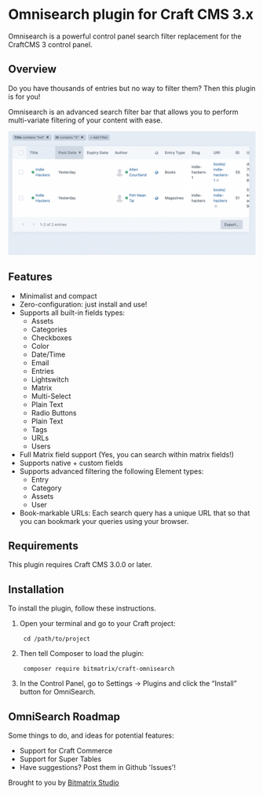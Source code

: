 # Omnisearch plugin for Craft CMS 3.x

Omnisearch is a powerful control panel search filter replacement for the CraftCMS 3 control panel.


## Overview
Do you have thousands of entries but no way to filter them? Then this plugin is for you!

Omnisearch is an advanced search filter bar that allows you to perform multi-variate filtering of your content with ease.

![Screenshot](resources/img/plugin-screenshot-1.png)

## Features
- Minimalist and compact
- Zero-configuration: just install and use!
- Supports all built-in fields types:
  - Assets
  - Categories
  - Checkboxes
  - Color
  - Date/Time
  - Email
  - Entries
  - Lightswitch
  - Matrix
  - Multi-Select
  - Plain Text
  - Radio Buttons
  - Plain Text
  - Tags
  - URLs
  - Users
- Full Matrix field support (Yes, you can search within matrix fields!)
- Supports native + custom fields
- Supports advanced filtering the following Element types:
  - Entry
  - Category
  - Assets
  - User
- Book-markable URLs: Each search query has a unique URL that so that you can bookmark your queries using your browser.


## Requirements

This plugin requires Craft CMS 3.0.0 or later.

## Installation

To install the plugin, follow these instructions.

1. Open your terminal and go to your Craft project:

        cd /path/to/project

2. Then tell Composer to load the plugin:

        composer require bitmatrix/craft-omnisearch

3. In the Control Panel, go to Settings → Plugins and click the “Install” button for OmniSearch.


## OmniSearch Roadmap

Some things to do, and ideas for potential features:
* Support for Craft Commerce
* Support for Super Tables
* Have suggestions? Post them in Github 'Issues'!

Brought to you by [Bitmatrix Studio](github.com/bitmatrixstudio)
